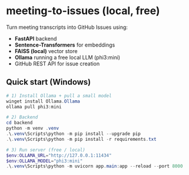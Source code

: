 # meeting-to-issues (local, free)

Turn meeting transcripts into GitHub Issues using:
- **FastAPI** backend
- **Sentence-Transformers** for embeddings
- **FAISS (local)** vector store
- **Ollama** running a free local LLM (phi3:mini)
- GitHub REST API for issue creation

## Quick start (Windows)

```powershell
# 1) Install Ollama + pull a small model
winget install Ollama.Ollama
ollama pull phi3:mini

# 2) Backend
cd backend
python -m venv .venv
.\.venv\Scripts\python -m pip install --upgrade pip
.\.venv\Scripts\python -m pip install -r requirements.txt

# 3) Run server (free / local)
$env:OLLAMA_URL="http://127.0.0.1:11434"
$env:OLLAMA_MODEL="phi3:mini"
.\.venv\Scripts\python -m uvicorn app.main:app --reload --port 8000
